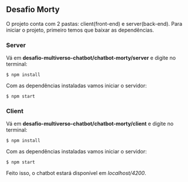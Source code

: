 ## Desafio Morty

O projeto conta com 2 pastas: client(front-end) e server(back-end).
Para iniciar o projeto, primeiro temos que baixar as dependências. 

### Server
Vá em **desafio-multiverso-chatbot/chatbot-morty/server** e digite no terminal: 
```
$ npm install
```
Com as dependências instaladas vamos iniciar o servidor: 
```
$ npm start
``` 

### Client
Vá em **desafio-multiverso-chatbot/chatbot-morty/client** e digite no terminal: 
```
$ npm install
```
Com as dependências instaladas vamos iniciar o servidor: 
```
$ npm start
``` 
Feito isso, o chatbot estará disponível em _localhost/4200_.


